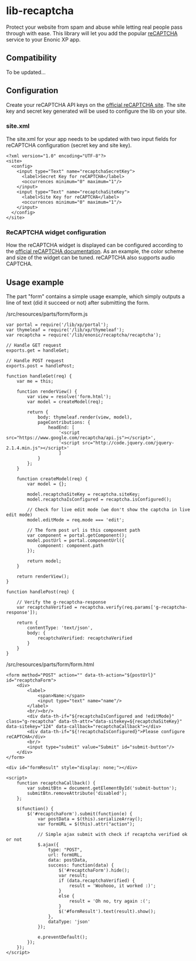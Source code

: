 # lib-recaptcha

Protect your website from spam and abuse while letting real people pass through with ease.
This library will let you add the popular [reCAPTCHA](https://developers.google.com/recaptcha/) service to your Enonic XP app.

## Compatibility

To be updated...

## Configuration

Create your reCAPTCHA API keys on the [official reCAPTCHA site](https://www.google.com/recaptcha/admin). The site key and secret key generated will be used to configure the lib on your site.


### site.xml
The site.xml for your app needs to be updated with two input fields for reCAPTCHA configuration (secret key and site key).

    <?xml version="1.0" encoding="UTF-8"?>
    <site>
      <config>
        <input type="Text" name="recaptchaSecretKey">
          <label>Secret Key for reCAPTCHA</label>
          <occurrences minimum="0" maximum="1"/>
        </input>
        <input type="Text" name="recaptchaSiteKey">
          <label>Site Key for reCAPTCHA</label>
          <occurrences minimum="0" maximum="1"/>
        </input>
      </config>
    </site>

### ReCAPTCHA widget configuration

How the reCAPTCHA widget is displayed can be configured according to the [official reCAPTCHA documentation](https://developers.google.com/recaptcha/docs/display/).
As an example, the color scheme and size of the widget can be tuned. reCAPTCHA also supports audio CAPTCHA.

## Usage example
The part "form" contains a simple usage example, which simply outputs a line of text (did it succeed or not) after submitting the form.

/src/resources/parts/form/form.js

    var portal = require('/lib/xp/portal');
    var thymeleaf = require('/lib/xp/thymeleaf');
    var recaptcha = require('/lib/enonic/recaptcha/recaptcha');

    // Handle GET request
    exports.get = handleGet;

    // Handle POST request
    exports.post = handlePost;

    function handleGet(req) {
        var me = this;

        function renderView() {
            var view = resolve('form.html');
            var model = createModel(req);

            return {
                body: thymeleaf.render(view, model),
                pageContributions: {
                    headEnd: [
                        '<script src="https://www.google.com/recaptcha/api.js"></script>',
                        '<script src="http://code.jquery.com/jquery-2.1.4.min.js"></script>'
                        ]
                }
            };
        }

        function createModel(req) {
            var model = {};

            model.recaptchaSiteKey = recaptcha.siteKey;
            model.recaptchaIsConfigured = recaptcha.isConfigured();

            // Check for live edit mode (we don't show the captcha in live edit mode)
            model.editMode = req.mode === 'edit';

            // The form post url is this component path
            var component = portal.getComponent();
            model.postUrl = portal.componentUrl({
                component: component.path
            });

            return model;
        }

        return renderView();
    }

    function handlePost(req) {

        // Verify the g-recaptcha-response
        var recaptchaVerified = recaptcha.verify(req.params['g-recaptcha-response']);

        return {
            contentType: 'text/json',
            body: {
                recaptchaVerified: recaptchaVerified
            }
        }
    }

/src/resources/parts/form/form.html

    <form method="POST" action="" data-th-action="${postUrl}" id="recaptchaForm">
        <div>
            <label>
                <span>Name:</span>
                <input type="text" name="name"/>
            </label>
            <br/><br/>
            <div data-th-if="${recaptchaIsConfigured and !editMode}" class="g-recaptcha" data-th-attr="data-sitekey=${recaptchaSiteKey}" data-sitekey="124" data-callback="recaptchaCallback"></div>
            <div data-th-if="${!recaptchaIsConfigured}">Please configure reCAPTCHA</div>
            <br/>
            <input type="submit" value="Submit" id="submit-button"/>
        </div>
    </form>

    <div id="formResult" style="display: none;"></div>

    <script>
        function recaptchaCallback() {
            var submitBtn = document.getElementById('submit-button');
            submitBtn.removeAttribute('disabled');
        };

        $(function() {
            $('#recaptchaForm').submit(function(e) {
                var postData = $(this).serializeArray();
                var formURL = $(this).attr("action");

                // Simple ajax submit with check if recaptcha verified ok or not
                $.ajax({
                    type: "POST",
                    url: formURL,
                    data: postData,
                    success: function(data) {
                        $('#recaptchaForm').hide();
                        var result;
                        if (data.recaptchaVerified) {
                            result = 'Woohooo, it worked :)';
                        }
                        else {
                            result = 'Oh no, try again :(';
                        }
                        $('#formResult').text(result).show();
                    },
                    dataType: 'json'
                });

                e.preventDefault();
            });
        });
    </script>